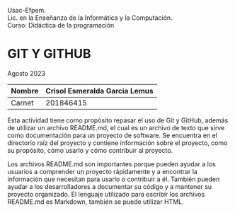 Usac-Efpem.  
Lic. en la Enseñanza de la Informática y la Computación.  
Curso: Didáctica de la programación  


 # GIT Y GITHUB
Agosto 2023

| Nombre | Crisol Esmeralda Garcia Lemus |
|--------------|--------------|
| Carnet  | 201846415  |

Esta actividad tiene como propósito repasar el uso de Git y GitHub, además de utilizar un archivo README.md, el cual es un archivo de texto que sirve como documentación para un proyecto de software. Se encuentra en el directorio raíz del proyecto y contiene información sobre el proyecto, como su propósito, cómo usarlo y cómo contribuir al proyecto.

Los archivos README.md son importantes porque pueden ayudar a los usuarios a comprender un proyecto rápidamente y a encontrar la información que necesitan para usarlo o contribuir a él. También pueden ayudar a los desarrolladores a documentar su código y a mantener su proyecto organizado. El lenguaje utilizado para escribir los archivos README.md es Markdown, también se puede utilizar HTML.

